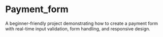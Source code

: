 # Payment_form
A beginner-friendly project demonstrating how to create a payment form with real-time input validation, form handling, and responsive design.
